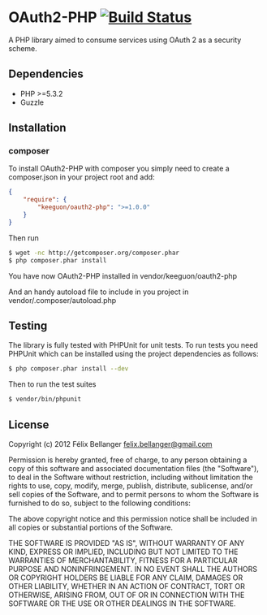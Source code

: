 # OAuth2-PHP [![Build Status](https://secure.travis-ci.org/Keeguon/oauth2-php.png)](http://travis-ci.org/Keeguon/oauth2-php)


A PHP library aimed to consume services using OAuth 2 as a security scheme.


## Dependencies

* PHP >=5.3.2
* Guzzle


## Installation

### composer

To install OAuth2-PHP with composer you simply need to create a composer.json in your project root and add:

```json
{
    "require": {
        "keeguon/oauth2-php": ">=1.0.0"
    }
}
```

Then run

```bash
$ wget -nc http://getcomposer.org/composer.phar
$ php composer.phar install
```

You have now OAuth2-PHP installed in vendor/keeguon/oauth2-php

And an handy autoload file to include in you project in vendor/.composer/autoload.php


## Testing

The library is fully tested with PHPUnit for unit tests. To run tests you need PHPUnit which can be installed using the project dependencies as follows:

```bash
$ php composer.phar install --dev
```

Then to run the test suites

```bash
$ vendor/bin/phpunit
```


## License

Copyright (c) 2012 Félix Bellanger <felix.bellanger@gmail.com>

Permission is hereby granted, free of charge, to any person obtaining a copy of this software and associated documentation files (the "Software"), to deal in the Software without restriction, including without limitation the rights to use, copy, modify, merge, publish, distribute, sublicense, and/or sell copies of the Software, and to permit persons to whom the Software is furnished to do so, subject to the following conditions:

The above copyright notice and this permission notice shall be included in all copies or substantial portions of the Software.

THE SOFTWARE IS PROVIDED "AS IS", WITHOUT WARRANTY OF ANY KIND, EXPRESS OR IMPLIED, INCLUDING BUT NOT LIMITED TO THE WARRANTIES OF MERCHANTABILITY, FITNESS FOR A PARTICULAR PURPOSE AND NONINFRINGEMENT. IN NO EVENT SHALL THE AUTHORS OR COPYRIGHT HOLDERS BE LIABLE FOR ANY CLAIM, DAMAGES OR OTHER LIABILITY, WHETHER IN AN ACTION OF CONTRACT, TORT OR OTHERWISE, ARISING FROM, OUT OF OR IN CONNECTION WITH THE SOFTWARE OR THE USE OR OTHER DEALINGS IN THE SOFTWARE.
